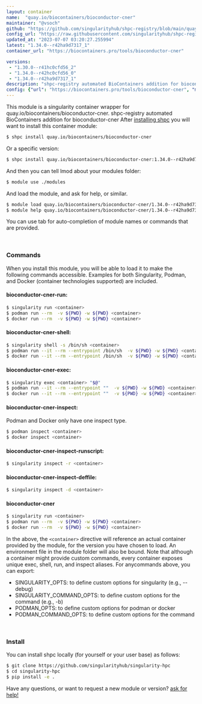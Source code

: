 ```yaml
---
layout: container
name:  "quay.io/biocontainers/bioconductor-cner"
maintainer: "@vsoch"
github: "https://github.com/singularityhub/shpc-registry/blob/main/quay.io/biocontainers/bioconductor-cner/container.yaml"
config_url: "https://raw.githubusercontent.com/singularityhub/shpc-registry/main/quay.io/biocontainers/bioconductor-cner/container.yaml"
updated_at: "2023-07-07 03:20:27.255994"
latest: "1.34.0--r42ha9d7317_1"
container_url: "https://biocontainers.pro/tools/bioconductor-cner"

versions:
 - "1.30.0--r41hc0cfd56_2"
 - "1.34.0--r42hc0cfd56_0"
 - "1.34.0--r42ha9d7317_1"
description: "shpc-registry automated BioContainers addition for bioconductor-cner"
config: {"url": "https://biocontainers.pro/tools/bioconductor-cner", "maintainer": "@vsoch", "description": "shpc-registry automated BioContainers addition for bioconductor-cner", "latest": {"1.34.0--r42ha9d7317_1": "sha256:6c492bf92442502cd55ee52811eafad8516be8260dac199373f4035aadfcefc6"}, "tags": {"1.30.0--r41hc0cfd56_2": "sha256:67698a758bc0d3e18c293bb5bdfb92366f9adf266763e8671f5c60d9590de951", "1.34.0--r42hc0cfd56_0": "sha256:c06076f605bfd723b05dff033d450b4c4b687da09c2ddd4b62ae81bafede8529", "1.34.0--r42ha9d7317_1": "sha256:6c492bf92442502cd55ee52811eafad8516be8260dac199373f4035aadfcefc6"}, "docker": "quay.io/biocontainers/bioconductor-cner"}
---
```


This module is a singularity container wrapper for quay.io/biocontainers/bioconductor-cner.
shpc-registry automated BioContainers addition for bioconductor-cner
After [installing shpc](#install) you will want to install this container module:


```bash
$ shpc install quay.io/biocontainers/bioconductor-cner
```

Or a specific version:

```bash
$ shpc install quay.io/biocontainers/bioconductor-cner:1.34.0--r42ha9d7317_1
```

And then you can tell lmod about your modules folder:

```bash
$ module use ./modules
```

And load the module, and ask for help, or similar.

```bash
$ module load quay.io/biocontainers/bioconductor-cner/1.34.0--r42ha9d7317_1
$ module help quay.io/biocontainers/bioconductor-cner/1.34.0--r42ha9d7317_1
```

You can use tab for auto-completion of module names or commands that are provided.

<br>

### Commands

When you install this module, you will be able to load it to make the following commands accessible.
Examples for both Singularity, Podman, and Docker (container technologies supported) are included.

#### bioconductor-cner-run:

```bash
$ singularity run <container>
$ podman run --rm  -v ${PWD} -w ${PWD} <container>
$ docker run --rm  -v ${PWD} -w ${PWD} <container>
```

#### bioconductor-cner-shell:

```bash
$ singularity shell -s /bin/sh <container>
$ podman run --it --rm --entrypoint /bin/sh  -v ${PWD} -w ${PWD} <container>
$ docker run --it --rm --entrypoint /bin/sh  -v ${PWD} -w ${PWD} <container>
```

#### bioconductor-cner-exec:

```bash
$ singularity exec <container> "$@"
$ podman run --it --rm --entrypoint ""  -v ${PWD} -w ${PWD} <container> "$@"
$ docker run --it --rm --entrypoint ""  -v ${PWD} -w ${PWD} <container> "$@"
```

#### bioconductor-cner-inspect:

Podman and Docker only have one inspect type.

```bash
$ podman inspect <container>
$ docker inspect <container>
```

#### bioconductor-cner-inspect-runscript:

```bash
$ singularity inspect -r <container>
```

#### bioconductor-cner-inspect-deffile:

```bash
$ singularity inspect -d <container>
```



#### bioconductor-cner

```bash
$ singularity run <container>
$ podman run --rm  -v ${PWD} -w ${PWD} <container>
$ docker run --rm  -v ${PWD} -w ${PWD} <container>
```


In the above, the `<container>` directive will reference an actual container provided
by the module, for the version you have chosen to load. An environment file in the
module folder will also be bound. Note that although a container
might provide custom commands, every container exposes unique exec, shell, run, and
inspect aliases. For anycommands above, you can export:

 - SINGULARITY_OPTS: to define custom options for singularity (e.g., --debug)
 - SINGULARITY_COMMAND_OPTS: to define custom options for the command (e.g., -b)
 - PODMAN_OPTS: to define custom options for podman or docker
 - PODMAN_COMMAND_OPTS: to define custom options for the command

<br>

### Install

You can install shpc locally (for yourself or your user base) as follows:

```bash
$ git clone https://github.com/singularityhub/singularity-hpc
$ cd singularity-hpc
$ pip install -e .
```

Have any questions, or want to request a new module or version? [ask for help!](https://github.com/singularityhub/singularity-hpc/issues)